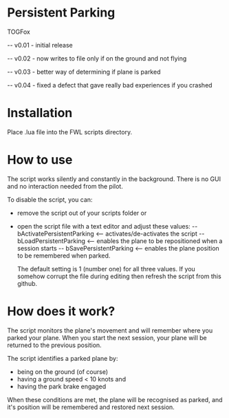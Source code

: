 Persistent Parking
==================

TOGFox

-- v0.01 - initial release

-- v0.02 - now writes to file only if on the ground and not flying

-- v0.03 - better way of determining if plane is parked

-- v0.04 - fixed a defect that gave really bad experiences if you crashed

Installation
============
Place .lua file into the FWL scripts directory.

How to use
==========
The script works silently and constantly in the background. There is no GUI and no interaction needed from the pilot.

To disable the script, you can:
- remove the script out of your scripts folder or
- open the script file with a text editor and adjust these values:
  -- bActivatePersistentParking  <-- activates/de-activates the script
  -- bLoadPersistentParking  <-- enables the plane to be repositioned when a session starts
  -- bSavePersistentParking  <-- enables the plane position to be remembered when parked.
  
  The default setting is 1 (number one) for all three values. If you somehow corrupt the file during editing then refresh the script from this github.

How does it work?
=================
The script monitors the plane's movement and will remember where you parked your plane. When you start the next session, your plane will be returned to the previous position.

The script identifies a parked plane by:
- being on the ground (of course)
- having a ground speed < 10 knots and
- having the park brake engaged

When these conditions are met, the plane will be recognised as parked, and it's position will be remembered and restored next session.

